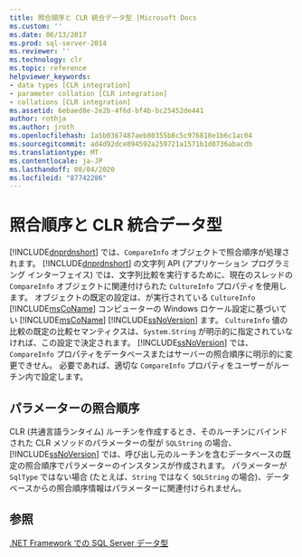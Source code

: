 ```yaml
---
title: 照合順序と CLR 統合データ型 |Microsoft Docs
ms.custom: ''
ms.date: 06/13/2017
ms.prod: sql-server-2014
ms.reviewer: ''
ms.technology: clr
ms.topic: reference
helpviewer_keywords:
- data types [CLR integration]
- parameter collation [CLR integration]
- collations [CLR integration]
ms.assetid: 6ebaed8e-2e2b-4f6d-bf4b-bc25452de441
author: rothja
ms.author: jroth
ms.openlocfilehash: 1a5b0367487aeb80355b8c5c976818e1b6c1ac04
ms.sourcegitcommit: ad4d92dce894592a259721a1571b1d8736abacdb
ms.translationtype: MT
ms.contentlocale: ja-JP
ms.lasthandoff: 08/04/2020
ms.locfileid: "87742286"
---
```

# <a name="collation-and-clr-integration-data-types"></a>照合順序と CLR 統合データ型
  [!INCLUDE[dnprdnshort](../../includes/dnprdnshort-md.md)] では、`CompareInfo` オブジェクトで照合順序が処理されます。 [!INCLUDE[dnprdnshort](../../includes/dnprdnshort-md.md)] の文字列 API (アプリケーション プログラミング インターフェイス) では、文字列比較を実行するために、現在のスレッドの `CompareInfo` オブジェクトに関連付けられた `CultureInfo` プロパティを使用します。 オブジェクトの既定の設定は、が実行されている `CultureInfo` [!INCLUDE[msCoName](../../includes/msconame-md.md)] コンピューターの Windows ロケール設定に基づいてい [!INCLUDE[msCoName](../../includes/msconame-md.md)] [!INCLUDE[ssNoVersion](../../includes/ssnoversion-md.md)] ます。 `CultureInfo` 値の比較の既定の比較セマンティクスは、`System.String` が明示的に指定されていなければ、この設定で決定されます。 [!INCLUDE[ssNoVersion](../../includes/ssnoversion-md.md)] では、`CompareInfo` プロパティをデータベースまたはサーバーの照合順序に明示的に変更できせん。 必要であれば、適切な `CompareInfo` プロパティをユーザーがルーチン内で設定します。  
  
## <a name="parameter-collation"></a>パラメーターの照合順序  
 CLR (共通言語ランタイム) ルーチンを作成するとき、そのルーチンにバインドされた CLR メソッドのパラメーターの型が `SQLString` の場合、[!INCLUDE[ssNoVersion](../../includes/ssnoversion-md.md)] では、呼び出し元のルーチンを含むデータベースの既定の照合順序でパラメーターのインスタンスが作成されます。 パラメーターが `SqlType` ではない場合 (たとえば、`String` ではなく `SQLString` の場合)、データベースからの照合順序情報はパラメーターに関連付けられません。  
  
## <a name="see-also"></a>参照  
 [.NET Framework での SQL Server データ型](sql-server-data-types-in-the-net-framework.md)  
  
  
